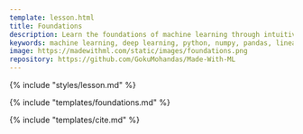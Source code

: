 ```yaml
---
template: lesson.html
title: Foundations
description: Learn the foundations of machine learning through intuitive explanations, clean code and visualizations.
keywords: machine learning, deep learning, python, numpy, pandas, linear regression, logistic regression, neural networks, CNNs, transformers
image: https://madewithml.com/static/images/foundations.png
repository: https://github.com/GokuMohandas/Made-With-ML
---
```


{% include "styles/lesson.md" %}

{% include "templates/foundations.md" %}

<!-- Citation -->
{% include "templates/cite.md" %}